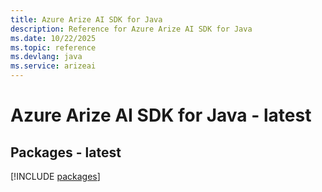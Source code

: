 ```yaml
---
title: Azure Arize AI SDK for Java
description: Reference for Azure Arize AI SDK for Java
ms.date: 10/22/2025
ms.topic: reference
ms.devlang: java
ms.service: arizeai
---
```

# Azure Arize AI SDK for Java - latest
## Packages - latest
[!INCLUDE [packages](arize-ai-index.md)]